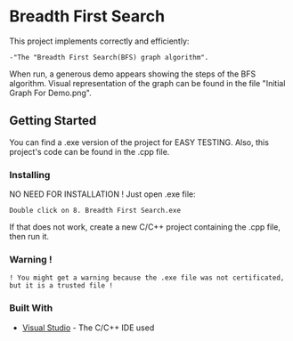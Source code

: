 # Breadth First Search
This project implements correctly and efficiently:
```
-"The "Breadth First Search(BFS) graph algorithm".
```
When run, a generous demo appears showing the steps of the BFS algorithm. Visual representation of the graph can be found in the file "Initial Graph For Demo.png".

## Getting Started
You can find a .exe version of the project for EASY TESTING. Also, this project's code can be found in the .cpp file.

### Installing
NO NEED FOR INSTALLATION !
Just open .exe file:
```
Double click on 8. Breadth First Search.exe
```
If that does not work, create a new C/C++ project containing the .cpp file, then run it.

### Warning !
```
! You might get a warning because the .exe file was not certificated, but it is a trusted file !
```

### Built With
* [Visual Studio](https://visualstudio.microsoft.com/) - The C/C++ IDE used